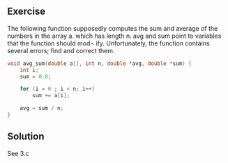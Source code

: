 ## Exercise 
The following function supposedly computes the sum and average of the numbers in the array a. which has length n. avg and sum point to variables that the function should mod¬ ify. Unfortunately, the function contains several errors; find and correct them.

```c
void avg_sum(double a[], int n, double *avg, double *sum) {
	int i;
	sum = 0.0;

	for (i = 0 ; i < n; i++) 
		sum += a[i]; 

	avg = sum / n;
}
```

## Solution
See 3.c

